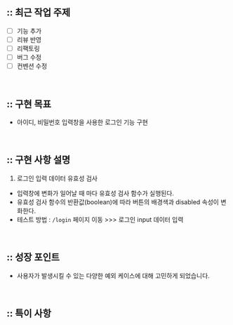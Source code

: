 ## :: 최근 작업 주제

- [ ] 기능 추가
- [ ] 리뷰 반영
- [ ] 리팩토링
- [ ] 버그 수정
- [ ] 컨벤션 수정

<br />

## :: 구현 목표

- 아이디, 비밀번호 입력창을 사용한 로그인 기능 구현

<br />

## :: 구현 사항 설명

1. 로그인 입력 데이터 유효성 검사

- 입력창에 변화가 일어날 때 마다 유효성 검사 함수가 실행된다.
- 유효성 검사 함수의 반환값(boolean)에 따라 버튼의 배경색과 disabled 속성이 변화한다.
- 테스트 방법 : `/login` 페이지 이동 >>> 로그인 input 데이터 입력

<br />

## :: 성장 포인트

- 사용자가 발생시킬 수 있는 다양한 예외 케이스에 대해 고민하게 되었습니다.

<br />

## :: 특이 사항
